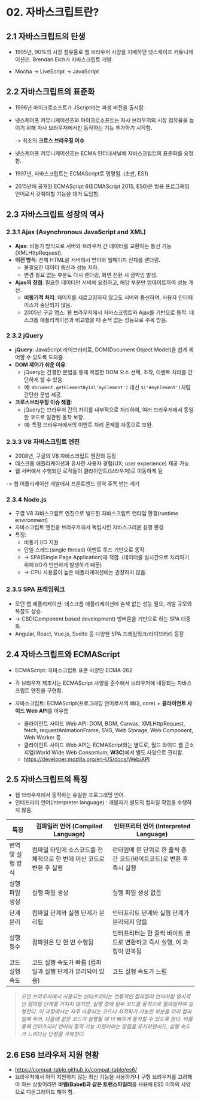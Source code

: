 # 02. 자바스크립트란?

## 2.1 자바스크립트의 탄생

- 1995년, 90%의 시장 점유율로 웹 브라우저 시장을 지배하던 넷스케이프 커뮤니케이션즈.
  Brendan Eich가 자바스크립트 개발.

- Mocha -> LiveScript -> JavaScript

## 2.2 자바스크립트의 표준화

- 1996년 마이크로소프트가 JScript라는 파생 버전을 출시함.
- 넷스케이프 커뮤니케이션즈와 마이크로소프트는 자사 브라우저의 시장 점유율을 높이기 위해 자사 브라우저에서만 동작하는 기능 추가하기 시작함.

  -> 최초의 **크로스 브라우징 이슈**

- 넷스케이프 커뮤니케이션즈는 ECMA 인터내셔널에 자바스크립트의 표준화를 요청함.
- 1997년, 자바스크립트는 ECMAScript로 명명됨. (초판, ES1)
- 2015년에 공개된 ECMAScript 6(ECMAScript 2015, ES6)은 범용 프로그래밍 언어로서 갖춰야할 기능을 대거 도입함.

## 2.3 자바스크립트 성장의 역사

### 2.3.1 Ajax (Asynchronous JavaScript and XML)

- **Ajax**: 비동기 방식으로 서버와 브라우저 간 데이터를 교환하는 통신 기능 (XMLHttpRequest).
- **이전 방식**: 전체 HTML을 서버에서 받아와 웹페이지 전체를 렌더링.
  - 불필요한 데이터 통신과 성능 저하.
  - 변경 필요 없는 부분도 다시 렌더링, 화면 전환 시 깜박임 발생.
- **Ajax의 장점**: 필요한 데이터만 서버에 요청하고, 해당 부분만 업데이트하여 성능 개선.
  - **비동기적 처리**: 페이지를 새로고침하지 않고도 서버와 통신하며, 사용자 인터페이스가 중단되지 않음.
  - 2005년 구글 맵스: 웹 브라우저에서 자바스크립트와 Ajax를 기반으로 동작. 데스크톱 애플리케이션과 비교했을 때 손색 없는 성능으로 주목 받음.

### 2.3.2 jQuery

- **jQuery**: JavaScript 라이브러리로, DOM(Document Object Model)을 쉽게 제어할 수 있도록 도와줌.
- **DOM 제어가 쉬운 이유**:
  - jQuery는 간결한 문법을 통해 복잡한 DOM 요소 선택, 조작, 이벤트 처리를 간단하게 할 수 있음.
  - 예: `document.getElementById('myElement')` 대신 `$('#myElement')`처럼 간단한 문법 제공.
- **크로스브라우징 이슈 해결**:
  - jQuery는 브라우저 간의 차이를 내부적으로 처리하여, 여러 브라우저에서 동일한 코드로 일관된 동작 보장.
  - 예: 특정 브라우저에서의 이벤트 처리 문제를 자동으로 보완.

### 2.3.3 V8 자바스크립트 엔진

- 2008년, 구글의 V8 자바스크립트 엔진의 등장
- 데스크톱 애플리케이션과 유사한 사용자 경험(UX; user experience) 제공 가능
- 웹 서버에서 수행되던 로직들이 클라이언트(브라우저)로 이동하게 됨

-> 웹 어플리케이션 개발에서 프론트엔드 영역 주목 받는 계기

### 2.3.4 Node.js

- 구글 V8 자바스크립트 엔진으로 빌드된 자바스크립트 런타임 환경(runtime environment)
- 자바스크립트 엔진을 브라우저에서 독립시킨 자바스크리븥 실행 환경
- 특징:
  - 비동기 I/O 지원
  - 단일 스레드(single thread) 이벤트 루프 기반으로 동작.
  - -> SPA(Single Page Application)에 적합. (데이터를 실시간으로 처리하기 위해 I/O가 빈번하게 발생하기 때문)
  - -> CPU 사용률이 높은 애플리케이션에는 권장하지 않음.

### 2.3.5 SPA 프레임워크

- 모던 웹 애플리케이션: 데스크톱 애플리케이션에 손색 없는 성능 필요, 개발 규모와 복잡도 상승.
- -> CBD(Component based development) 방버론을 기반으로 하는 SPA 대중화.
- Angular, React, Vue.js, Svelte 등 다양한 SPA 프레임워크/라이브러리 등장

## 2.4 자바스크립트와 ECMAScript

- ECMAScript: 자바스크립트 표준 사양인 ECMA-262
- 각 브라우저 제조사는 ECMAScript 사양을 준수해서 브라우저에 내장되는 자바스크립트 엔진을 구현함.

- 자바스크립트: ECMAScript(프로그래밍 언어로서의 뼈대, core) + **클라이언트 사이드 Web API**를 아우름
  - 클라이언트 사이드 Web API: DOM, BOM, Canvas, XMLHttpRequest, fetch, requestAnimationFrame, SVG, Web Storage, Web Component, Web Worker 등.
  - 클라이언트 사이드 Web API는 ECMAScript와는 별도로, 월드 와이드 웹 콘소지엄(World Wide Web Consortium; **W3C**)에서 별도 사양으로 관리함.
  - https://developer.mozilla.org/en-US/docs/Web/API

## 2.5 자바스크립트의 특징

- 웹 브라우저에서 동작하는 유일한 프로그래밍 언어.
- 인터프리터 언어(interpreter language) : 개발자가 별도의 컴파일 작업을 수행하지 않음.

| 특징              | 컴파일러 언어 (Compiled Language)                                    | 인터프리터 언어 (Interpreted Language)                                  |
| ----------------- | -------------------------------------------------------------------- | ----------------------------------------------------------------------- |
| 번역 및 실행 방식 | 컴파일 타임에 소스코드를 전체적으로 한 번에 머신 코드로 변환 후 실행 | 런타임에 문 단위로 한 줄씩 중간 코드(바이트코드)로 변환 후 즉시 실행    |
| 실행 파일 생성    | 실행 파일 생성                                                       | 실행 파일 생성 없음                                                     |
| 단계 분리         | 컴파일 단계와 실행 단계가 분리됨                                     | 인터프리트 단계와 실행 단계가 분리되지 않음                             |
| 실행 횟수         | 컴파일은 단 한 번 수행됨                                             | 인터프리터는 한 줄씩 바이트 코드로 변환하고 즉시 실행, 이 과정이 반복됨 |
| 코드 실행 속도    | 코드 실행 속도가 빠름 (컴파일과 실행 단계가 분리되어 있음)           | 코드 실행 속도가 느림                                                   |

> _모던 브라우저에서 사용되는 인터프리터는 전통적인 컴파일러 언어처럼 명시적인 컴파일 단계를 거치지 않지만, 실행 중에 일부 코드를 동적으로 컴파일하여 실행한다. 이 과정에서는 자주 사용되는 코드나 최적화가 가능한 부분을 미리 컴파일해 두어, 다음에 같은 코드가 실행될 때 더 빠르게 동작할 수 있도록 한다. 이를 통해 인터프리터 언어의 동적 기능 지원이라는 장점을 유지하면서도, 실행 속도가 느리다는 단점을 극복한다._

## 2.6 ES6 브라우저 지원 현황

- https://compat-table.github.io/compat-table/es6/
- 브라우저에서 아직 지원하지 않는 최신 기능을 사용하거나 구형 브라우저를 고려해야 하는 상황이라면 **바벨(Babel)과 같은 트랜스파일러**를 사용해 ES5 이하의 사양으로 다운그레이드 해야 함.

